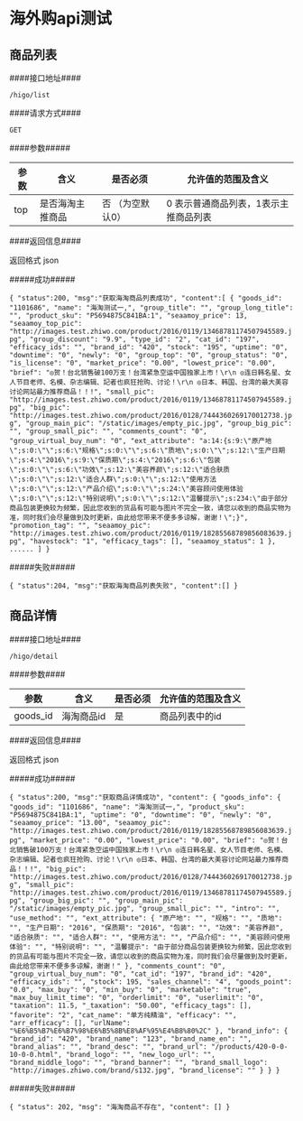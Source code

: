 海外购api测试
=============

商品列表
--------

####接口地址####

``/higo/list``

####请求方式####

``GET``

####参数#####

|  参数  | 含义                    | 是否必须              |允许值的范围及含义                   |
|--------|-------------------------|-----------------------|-------------------------------------|
| top    | 是否海淘主推商品        | 否 （为空默认0）      |0 表示普通商品列表，1表示主推商品列表|


####返回信息####

返回格式 json

#####成功#####

`
    {
        "status":200,
        "msg":"获取海淘商品列表成功",
        "content":[
               {
                  "goods_id": "1101686",
                  "name": "海淘测试一,",
                  "group_title": "",
                  "group_long_title": "",
                  "product_sku": "P5694875C841BA:1",
                  "seaamoy_price": 13,
                  "seaamoy_top_pic": "http://images.test.zhiwo.com/product/2016/0119/13468781174507945589.jpg",
                  "group_discount": "9.9",
                  "type_id": "2",
                  "cat_id": "197",
                  "efficacy_ids": "",
                  "brand_id": "420",
                  "stock": "195",
                  "uptime": "0",
                  "downtime": "0",
                  "newly": "0",
                  "group_top": "0",
                  "group_status": "0",
                  "is_license": "0",
                  "market_price": "0.00",
                  "lowest_price": "0.00",
                  "brief": "◎贺！台北销售破100万支！台湾紧急空运中国独家上市！\r\n ◎连日韩名星、女人节目老师、名模、杂志编辑、記者也疯狂抢购、讨论！\r\n ◎日本、韩国、台湾的最大美容讨论网站最力推荐商品！！!",
                  "small_pic": "http://images.test.zhiwo.com/product/2016/0119/13468781174507945589.jpg",
                  "big_pic": "http://images.test.zhiwo.com/product/2016/0128/7444360269170012738.jpg",
                  "group_main_pic": "/static/images/empty_pic.jpg",
                  "group_big_pic": "",
                  "group_small_pic": "",
                  "comments_count": "0",
                  "group_virtual_buy_num": "0",
                  "ext_attribute": "a:14:{s:9:\"原产地\";s:0:\"\";s:6:\"规格\";s:0:\"\";s:6:\"质地\";s:0:\"\";s:12:\"生产日期\";s:4:\"2016\";s:9:\"保质期\";s:4:\"2016\";s:6:\"包装\";s:0:\"\";s:6:\"功效\";s:12:\"美容养颜\";s:12:\"适合肤质\";s:0:\"\";s:12:\"适合人群\";s:0:\"\";s:12:\"使用方法\";s:0:\"\";s:12:\"产品介绍\";s:0:\"\";s:24:\"美容顾问使用体验\";s:0:\"\";s:12:\"特别说明\";s:0:\"\";s:12:\"温馨提示\";s:234:\"由于部分商品包装更换较为频繁，因此您收到的货品有可能与图片不完全一致，请您以收到的商品实物为准，同时我们会尽量做到及时更新，由此给您带来不便多多谅解，谢谢！\";}",
                  "promotion_tag": "",
                  "seaamoy_pic": "http://images.test.zhiwo.com/product/2016/0119/18285568789856083639.jpg",
                  "havestock": "1",
                  "efficacy_tags": [],
                  "seaamoy_status": 1
                },
                ......
        ]
    }
`

#####失败#####

`
    {
        "status":204,
        "msg":"获取海淘商品列表失败",
        "content":[]
    }
`

商品详情
-------

####接口地址####

``/higo/detail``

####参数####

|  参数  | 含义                    | 是否必须              |允许值的范围及含义                   |
|--------|-------------------------|-----------------------|-------------------------------------|
|goods_id| 海淘商品id              | 是                    | 商品列表中的id                      |


####返回信息####

返回格式 json

#####成功#####

`
    {
        "status":200,
        "msg":"获取商品详情成功",
          "content": {
            "goods_info": {
              "goods_id": "1101686",
              "name": "海淘测试一,",
              "product_sku": "P5694875C841BA:1",
              "uptime": "0",
              "downtime": "0",
              "newly": "0",
              "seaamoy_price": "13.00",
              "seaamoy_pic": "http://images.test.zhiwo.com/product/2016/0119/18285568789856083639.jpg",
              "market_price": "0.00",
              "lowest_price": "0.00",
              "brief": "◎贺！台北销售破100万支！台湾紧急空运中国独家上市！\r\n ◎连日韩名星、女人节目老师、名模、杂志编辑、記者也疯狂抢购、讨论！\r\n ◎日本、韩国、台湾的最大美容讨论网站最力推荐商品！！!",
              "big_pic": "http://images.test.zhiwo.com/product/2016/0128/7444360269170012738.jpg",
              "small_pic": "http://images.test.zhiwo.com/product/2016/0119/13468781174507945589.jpg",
              "group_big_pic": "",
              "group_main_pic": "/static/images/empty_pic.jpg",
              "group_small_pic": "",
              "intro": "",
              "use_method": "",
              "ext_attribute": {
                "原产地": "",
                "规格": "",
                "质地": "",
                "生产日期": "2016",
                "保质期": "2016",
                "包装": "",
                "功效": "美容养颜",
                "适合肤质": "",
                "适合人群": "",
                "使用方法": "",
                "产品介绍": "",
                "美容顾问使用体验": "",
                "特别说明": "",
                "温馨提示": "由于部分商品包装更换较为频繁，因此您收到的货品有可能与图片不完全一致，请您以收到的商品实物为准，同时我们会尽量做到及时更新，由此给您带来不便多多谅解，谢谢！"
              },
              "comments_count": "0",
              "group_virtual_buy_num": "0",
              "cat_id": "197",
              "brand_id": "420",
              "efficacy_ids": "",
              "stock": 195,
              "sales_channel": "4",
              "goods_point": "0.0",
              "max_buy": "0",
              "min_buy": "0",
              "marketable": "true",
              "max_buy_limit_time": "0",
              "orderlimit": "0",
              "userlimit": "0",
              "taxation": 11.5,
              "_taxation": "50.00",
              "efficacy_tags": [],
              "favorite": "2",
              "cat_name": "单方纯精油",
              "efficacy": "",
              "arr_efficacy": [],
              "urlName": "%E6%B5%B7%E6%B7%98%E6%B5%8B%E8%AF%95%E4%B8%80%2C"
            },
            "brand_info": {
              "brand_id": "420",
              "brand_name": "123",
              "brand_name_en": "",
              "brand_alias": "",
              "brand_desc": "",
              "brand_url": "/products/420-0-0-10-0-0.html",
              "brand_logo": "",
              "new_logo_url": "",
              "brand_middle_logo": "",
              "brand_banner": "",
              "brand_small_logo": "http://images.zhiwo.com/brand/s132.jpg",
              "brand_license": ""
            }
          }
    }
`

#####失败#####

`
{
  "status": 202,
  "msg": "海淘商品不存在",
  "content": []
}
`



